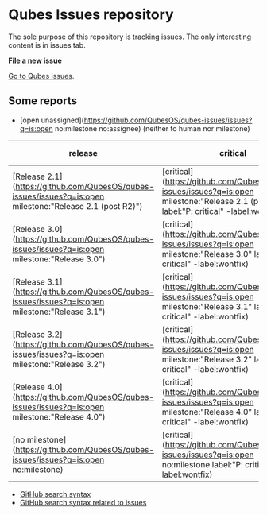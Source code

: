 Qubes Issues repository
=======================

The sole purpose of this repository is tracking issues. The only interesting
content is in issues tab.

**[File a new issue](https://github.com/QubesOS/qubes-issues/issues/new)**

[Go to Qubes issues](https://github.com/QubesOS/qubes-issues/issues).

Some reports
------------

* [open unassigned](https://github.com/QubesOS/qubes-issues/issues?q=is:open no:milestone no:assignee) (neither to human nor milestone)

| release | critical | pending backports |
|---------|----------|-------------------|
| [Release 2.1](https://github.com/QubesOS/qubes-issues/issues?q=is:open milestone:"Release 2.1 (post R2)") | [critical](https://github.com/QubesOS/qubes-issues/issues?q=is:open milestone:"Release 2.1 (post R2)" label:"P: critical" -label:wontfix) | [dom0](https://github.com/QubesOS/qubes-issues/issues?q=is:issue+-label:r2-dom0-stable+-label:r2-dom0-testing+label:r3.1-dom0-stable+is:closed+milestone:"Release+2.0+updates") [VM](https://github.com/QubesOS/qubes-issues/issues?q=is:issue+-label:r2-fc21-stable+-label:r2-fc21-testing+label:r3.1-fc21-stable+is:closed+milestone:"Release+2.0+updates") |
| [Release 3.0](https://github.com/QubesOS/qubes-issues/issues?q=is:open milestone:"Release 3.0") | [critical](https://github.com/QubesOS/qubes-issues/issues?q=is:open milestone:"Release 3.0" label:"P: critical" -label:wontfix) | [dom0](https://github.com/QubesOS/qubes-issues/issues?q=is:issue+-label:r3.0-dom0-stable+-label:r3.0-dom0-testing+label:r3.1-dom0-stable+is:closed+milestone:"Release+3.0+updates") [VM](https://github.com/QubesOS/qubes-issues/issues?q=is:issue+-label:r3.0-fc21-stable+-label:r3.0-fc21-testing+label:r3.1-fc21-stable+is:closed+milestone:"Release+3.0+updates") |
| [Release 3.1](https://github.com/QubesOS/qubes-issues/issues?q=is:open milestone:"Release 3.1") | [critical](https://github.com/QubesOS/qubes-issues/issues?q=is:open milestone:"Release 3.1" label:"P: critical" -label:wontfix) |
| [Release 3.2](https://github.com/QubesOS/qubes-issues/issues?q=is:open milestone:"Release 3.2") | [critical](https://github.com/QubesOS/qubes-issues/issues?q=is:open milestone:"Release 3.2" label:"P: critical" -label:wontfix) |
| [Release 4.0](https://github.com/QubesOS/qubes-issues/issues?q=is:open milestone:"Release 4.0") | [critical](https://github.com/QubesOS/qubes-issues/issues?q=is:open milestone:"Release 4.0" label:"P: critical" -label:wontfix) |
| [no milestone](https://github.com/QubesOS/qubes-issues/issues?q=is:open no:milestone) | [critical](https://github.com/QubesOS/qubes-issues/issues?q=is:open no:milestone label:"P: critical" -label:wontfix) |

* [GitHub search syntax](https://help.github.com/articles/search-syntax/)
* [GitHub search syntax related to issues](https://help.github.com/articles/searching-issues/)
